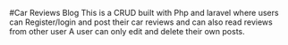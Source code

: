 #Car Reviews Blog
This is a CRUD built with Php and laravel where users can Register/login and post their car reviews and can also read reviews from other user
A user can only edit and delete their own posts.
